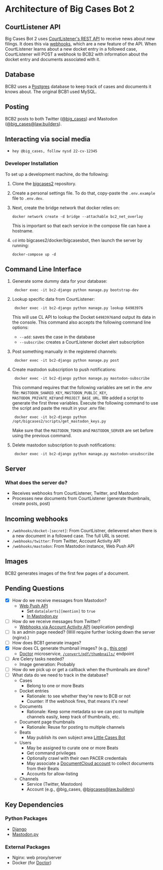 # Architecture of Big Cases Bot 2

## CourtListener API

Big Cases Bot 2 uses [CourtListener's REST API](https://www.courtlistener.com/api/rest-info/) to receive news about new filings. It does this via [webhooks](https://www.courtlistener.com/profile/webhooks/), which are a new feature of the API. When CourtListener learns about a new docket entry in a followed case, CourtListener will POST a webhook to BCB2 with information about the docket entry and documents associated with it.

## Database

BCB2 uses a [Postgres](https://www.postgresql.org/) database to keep track of cases and documents it knows about. The original BCB1 used MySQL.

## Posting

BCB2 posts to both Twitter ([@big_cases](https://twitter.com/big_cases)) and Mastodon ([@big_cases@law.builders](https://law.builders/@big_cases)).

## Interacting via social media

- `hey @big_cases, follow nysd 22-cv-12345`

### Developer Installation

To set up a development machine, do the following:

1. Clone the [bigcases2](https://github.com/freelawproject/bigcases2) repository.

1. Create a personal settings file. To do that, copy-paste the `.env.example` file to `.env.dev`.

1. Next, create the bridge network that docker relies on:

    `docker network create -d bridge --attachable bc2_net_overlay`

    This is important so that each service in the compose file can have a hostname.

1. `cd` into bigcases2/docker/bigcasesbot, then launch the server by running:

    `docker-compose up -d`

## Command Line Interface

1. Generate some dummy data for your database:

        docker exec -it bc2-django python manage.py bootstrap-dev

1. Lookup specific data from CourtListener:

        docker exec -it bc2-django python manage.py lookup 64983976

    This will use CL API to lookup the Docket `64983976`and output its data in the console. This command also accepts the following command line options:

      - `--add`: saves the case in the database
      - `--subscribe`: creates a CourtListener docket alert subscription

1. Post something manually in the registered channels:

        docker exec -it bc2-django python manage.py post

1. Create mastodon subscription to push notifications:

        docker exec -it bc2-django python manage.py mastodon-subscribe

    This command requires that the following variables are set in the .env file: `MASTODON_SHARED_KEY`, `MASTODON_PUBLIC_KEY`, `MASTODON_PRIVATE_KEY`and `PROJECT_BASE_URL`. We added a script to generate the first three variables. Execute the following command to use the script and paste the result in your .env file:

        docker exec -it bc2-django python /opt/bigcases2/scripts/get_mastodon_keys.py

    Make sure that the `MASTODON_TOKEN` and `MASTODON_SERVER` are set before using the previous command.

1. Delete mastodon subscription to push notifications:

        docker exec -it bc2-django python manage.py mastodon-unsubscribe

## Server

### What does the server do?

- Receives webhooks from CourtListener, Twitter, and Mastodon
- Processes new documents from CourtListener (generate thumbnails, create posts, post)

## Incoming webhooks

- `/webhooks/docket-[secret]`: From CourtListner, delievered when there is a new document in a followed case. The full URL is secret.
- `/webhooks/twitter`: From Twitter, Account Activity API
- `/webhooks/mastodon`: From Mastodon instance, Web Push API

## Images

BCB2 generates images of the first few pages of a document.

## Pending Questions

- [x] How do we receive messages from Mastodon?
  - [Web Push API](https://docs.joinmastodon.org/methods/push/)
    - Set `data[alerts][mention]` to `true`
    - [In Mastodon.py](https://mastodonpy.readthedocs.io/en/stable/#push-subscriptions)
- [ ] How do we receive messages from Twitter?
  - [Webhooks via Account Activity API](https://developer.twitter.com/en/docs/twitter-api/enterprise/account-activity-api/guides/getting-started-with-webhooks) (application pending)
- [ ] Is an admin page needed? (Will require further locking down the server (nginx).)
- [ ] How does BCB1 generate images?
- [x] How does CL generate thumbnail images? (e.g., [this one](https://storage.courtlistener.com/recap-thumbnails/gov.uscourts.cand.297616/2176640.thumb.1068.jpeg))
  - [Doctor](https://github.com/freelawproject/doctor) microservice, [`/convert/pdf/thumbnails/`](https://github.com/freelawproject/doctor#endpoint-convertpdfthumbnails) endpoint
- [ ] Are Celery tasks needed?
  - Image generation: Probably
- [ ] How do we pick up or get a callback when the thumbnails are done?
- [ ] What data do we need to track in the database?
  - Cases
    - Belong to one or more Beats
  - Docket entries
    - Rationale: to see whether they're new to BCB or not
    - Counter: If the webhook fires, that means it's new!
  - Documents
    - Rationale: Keep some metadata so we can post to multiple channels easily, keep track of thumbnails, etc.
  - Document page thumbnails
    - Rationale: Reuse for posting to multiple channels
  - Beats
    - May publish its own subject area [Little Cases Bot](https://github.com/freelawproject/bigcases2/issues/8)
  - Users
    - May be assigned to curate one or more Beats
    - Get command privileges
    - Optionally crawl with their own PACER credentials
    - May associate a [DocumentCloud account](https://github.com/freelawproject/bigcases2/issues/15) to collect documents from their Beats
    - Accounts for allow-listing
  - Channels
    - Service (Twitter, Mastodon)
    - Account (e.g., @big_cases, @bigcases@law.builders)

## Key Dependencies

### Python Packages

- [Django](https://www.djangoproject.com/)
- [Mastodon.py](https://mastodonpy.readthedocs.io/en/stable/)

### External Packages

- Nginx: web proxy/server
- Docker (for [Doctor](https://github.com/freelawproject/doctor))
